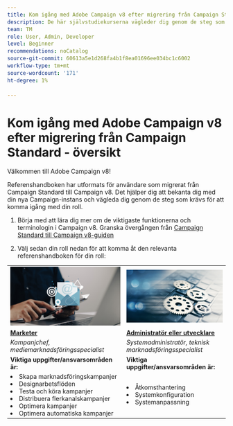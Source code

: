 ```yaml
---
title: Kom igång med Adobe Campaign v8 efter migrering från Campaign Standard - översikt
description: De här självstudiekurserna vägleder dig genom de steg som krävs för att komma igång med ditt nya Campaign v8-program.
team: TM
role: User, Admin, Developer
level: Beginner
recommendations: noCatalog
source-git-commit: 60613a5e1d268fa4b1f8ea01696ee034bc1c6002
workflow-type: tm+mt
source-wordcount: '171'
ht-degree: 1%

---
```



# Kom igång med Adobe Campaign v8 efter migrering från Campaign Standard - översikt

Välkommen till Adobe Campaign v8!

Referenshandboken har utformats för användare som migrerat från Campaign Standard till Campaign v8. Det hjälper dig att bekanta dig med din nya Campaign-instans och vägleda dig genom de steg som krävs för att komma igång med din roll.

1. Börja med att lära dig mer om de viktigaste funktionerna och terminologin i Campaign v8. Granska övergången från [Campaign Standard till Campaign v8-guiden](https://experienceleague.adobe.com/en/docs/campaign-web/v8/start/acs-migration)

2. Välj sedan din roll nedan för att komma åt den relevanta referenshandboken för din roll:

<table>
<tr>
  <td>
    <a href="get-started-for-marketers.md">
      <img alt="Campaign Manager"src="./_assets/digital_marketing.jpeg"/>
    </a>
    <div>
  </td>
  <td>
  <a href="get-started-for-administrators-developers.md">
    <img alt="Administratör eller utvecklare" src="./_assets/admin.jpeg"/>
    </a>
    <div>
  </td>
  </tr>
  <tr>
    <td>
    <a href="get-started-for-marketers.md">
    <strong> Marketer </strong>
    </a>
    </td>
    <td>
      <a href="get-started-for-administrators-developers.md">
      <strong> Administratör eller utvecklare </strong>
      </a>
    </td>
  </tr>
    <td>
    <em>Kampanjchef, mediemarknadsföringsspecialist</em>
    </td>
    <td>
      <em> Systemadministratör, teknisk marknadsföringsspecialist</em>
    </td>
  <tr>
    <td>
    <b>Viktiga uppgifter/ansvarsområden är:</b>
    </td>
      <td>
    <b>Viktiga uppgifter/ansvarsområden är:</b>
    </td>
  </tr>
  <tr>
    <td>
      <li>Skapa marknadsföringskampanjer
      <li>Designarbetsflöden
      <li>Testa och köra kampanjer
      <li>Distribuera flerkanalskampanjer
      <li>Optimera kampanjer
      <li>Optimera automatiska kampanjer
    </td>
    <td>
        <li>Åtkomsthantering
        <li>Systemkonfiguration
        <li> Systemanpassning
    </td>
</tr>
</table>
</div>
